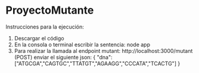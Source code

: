 # ProyectoMutante

Instrucciones para la ejecución: 

1. Descargar el código
2. En la consola o terminal escribir la sentencia: node app
3. Para realizar la llamada al endpoint mutant: http://localhost:3000/mutant (POST) enviar el siguiente json:
{
    "dna":["ATGCGA","CAGTGC","TTATGT","AGAAGG","CCCATA","TCACTG"]
}
